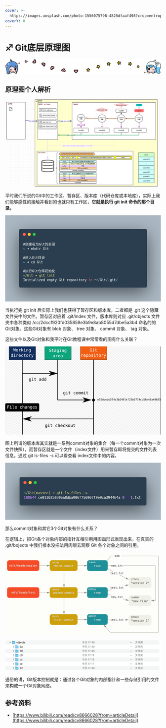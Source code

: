 ```yaml
---
cover: >-
  https://images.unsplash.com/photo-1556075798-4825dfaaf498?crop=entropy&cs=srgb&fm=jpg&ixid=MnwxOTcwMjR8MHwxfHNlYXJjaHwxfHxnaXR8ZW58MHx8fHwxNjQ4NTUyOTA2&ixlib=rb-1.2.1&q=85
coverY: 0
---
```


# ♐ Git底层原理图

![](<../../.gitbook/assets/image (11).png>)

## 原理图个人解析

![git底层原理图](<../../.gitbook/assets/image (26).png>)

平时我们所说的Git中的工作区、暂存区、版本库（代码仓库或本地库），实际上我们能够感性的接触并看到的也就只有工作区，**它就是执行 git init 命令的那个目录。**

![工作区Git目录](<../../.gitbook/assets/image (4).png>)

当执行完 git init 后实际上我们也获得了暂存区和版本库，二者都是 .git 这个隐藏文件夹中的文件。暂存区对应着 .git/index 文件，版本库则对应 .git/objects 文件夹中各种类似 /cc/2dccf920fd035859e3b9e8ab8055d7dbe5a3b4 命名的的Git对象。这些Git对象有 blob 对象、 tree 对象、 commit 对象、 tag 对象。

这些文件以及Git对象和我平时在Git教程课中常常看的图有什么关联？

![Git教程中常用图](<../../.gitbook/assets/image (67).png>)

图上所谓的版本库其实就是一系列commit对象的集合（每一个commit对象为一次文件快照），而暂存区就是一个文件（index文件）用来暂存即将提交的文件列表信息。通过 git ls-files -s 可以看查看 index文件中的内容。

![index文件代表的暂存区内容](<../../.gitbook/assets/image (109).png>)

那么commit对象和其它3个Git对象有什么关系？

在逻辑上，把Git各个对象内部的指针互相引用用图画形式表现出来，在真实的 .git/bojects 中我们根本没把法用肉眼去观察 Git 各个对象之间的引用。

![Git对象互相引用](<../../.gitbook/assets/image (96).png>)

![.git 文件夹中的Git对象](<../../.gitbook/assets/image (34).png>)

通俗的讲，Git版本控制就是：通过各个Git对象的内部指针和一些存储引用的文件来构成一个Git对象网络。

## 参考资料

* [https://www.bilibili.com/read/cv8666028?from=articleDetail](https://www.bilibili.com/read/cv8666028?from=articleDetail)
